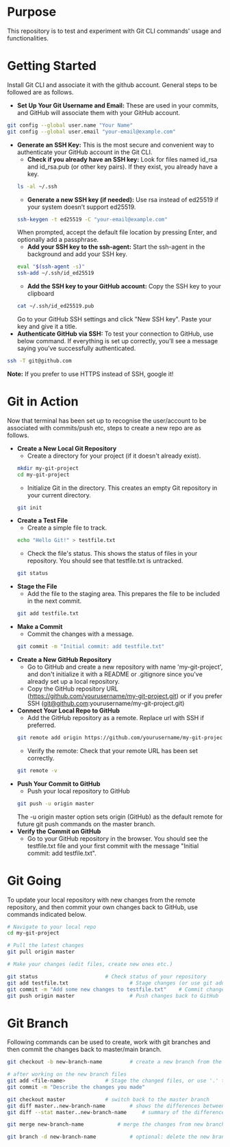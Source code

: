 # Purpose
This repository is to test and experiment with Git CLI commands' usage and functionalities.

# Getting Started

Install Git CLI and associate it with the github account. General steps to be followed are as follows.

- **Set Up Your Git Username and Email:** These are used in your commits, and GitHub will associate them with your GitHub account.
```bash
git config --global user.name "Your Name"
git config --global user.email "your-email@example.com"
```
- **Generate an SSH Key:** This is the most secure and convenient way to authenticate your GitHub account in the Git CLI.
  - **Check if you already have an SSH key:** Look for files named id_rsa and id_rsa.pub (or other key pairs). If they exist, you already have a key.
  ```bash
  ls -al ~/.ssh
  ```
  - **Generate a new SSH key (if needed):** Use rsa instead of ed25519 if your system doesn’t support ed25519.
  ```bash
  ssh-keygen -t ed25519 -C "your-email@example.com"
  ```
  When prompted, accept the default file location by pressing Enter, and optionally add a passphrase.
  - **Add your SSH key to the ssh-agent:** Start the ssh-agent in the background and add your SSH key.
  ```bash
  eval "$(ssh-agent -s)"
  ssh-add ~/.ssh/id_ed25519
  ```
  - **Add the SSH key to your GitHub account:** Copy the SSH key to your clipboard
  ```bash
  cat ~/.ssh/id_ed25519.pub
  ```
  Go to your GitHub SSH settings and click "New SSH key". Paste your key and give it a title.
- **Authenticate GitHub via SSH:** To test your connection to GitHub, use below command. If everything is set up correctly, you’ll see a message saying you’ve successfully authenticated.
```bash
ssh -T git@github.com
```

**Note:** If you prefer to use HTTPS instead of SSH, google it!

# Git in Action

Now that terminal has been set up to recognise the user/account to be associated with commits/push etc, steps to create a new repo are as follows.

- **Create a New Local Git Repository**
  - Create a directory for your project (if it doesn't already exist).
  ```bash
  mkdir my-git-project
  cd my-git-project
  ```
  - Initialize Git in the directory. This creates an empty Git repository in your current directory.
  ```bash
  git init
  ```
- **Create a Test File**
  - Create a simple file to track.
  ```bash
  echo "Hello Git!" > testfile.txt
  ```
  - Check the file's status. This shows the status of files in your repository. You should see that testfile.txt is untracked.
  ```bash
  git status
  ```
- **Stage the File**
  - Add the file to the staging area. This prepares the file to be included in the next commit.
  ```bash
  git add testfile.txt
  ```
- **Make a Commit**
  - Commit the changes with a message.
  ```bash
  git commit -m "Initial commit: add testfile.txt"
  ```
- **Create a New GitHub Repository**
  - Go to GitHub and create a new repository with name 'my-git-project', and don't initialize it with a README or .gitignore since you've already set up a local repository.
  - Copy the GitHub repository URL (https://github.com/yourusername/my-git-project.git) or if you prefer SSH (git@github.com:yourusername/my-git-project.git)
- **Connect Your Local Repo to GitHub**
  - Add the GitHub repository as a remote. Replace url with SSH if preferred.
  ```bash
  git remote add origin https://github.com/yourusername/my-git-project.git
  ```
  - Verify the remote: Check that your remote URL has been set correctly.
  ```bash
  git remote -v
  ```
- **Push Your Commit to GitHub**
  - Push your local repository to GitHub
  ```bash
  git push -u origin master
  ```
  The -u origin master option sets origin (GitHub) as the default remote for future git push commands on the master branch.
- **Verify the Commit on GitHub**
  - Go to your GitHub repository in the browser. You should see the testfile.txt file and your first commit with the message "Initial commit: add testfile.txt".

# Git Going

To update your local repository with new changes from the remote repository, and then commit your own changes back to GitHub, use commands indicated below.

```bash
# Navigate to your local repo
cd my-git-project

# Pull the latest changes
git pull origin master

# Make your changes (edit files, create new ones etc.)

git status						# Check status of your repository
git add testfile.txt					# Stage changes (or use git add . to stage all)
git commit -m "Add some new changes to testfile.txt"	# Commit changes
git push origin master					# Push changes back to GitHub
```
# Git Branch

Following commands can be used to create, work with git branches and then commit the changes back to master/main branch.

```bash
git checkout -b new-branch-name			# create a new branch from the master branch

# after working on the new branch files
git add <file-name>				# Stage the changed files, or use '.' to stage all changes
git commit -m "Describe the changes you made"

git checkout master				# switch back to the master branch
git diff master..new-branch-name		# shows the differences between master branch and the new branch
git diff --stat master..new-branch-name		# summary of the differences (commits and file changes)

git merge new-branch-name			# merge the changes from new branch back into the master branch

git branch -d new-branch-name			# optional: delete the new branch after merging, if no longer needed
```

